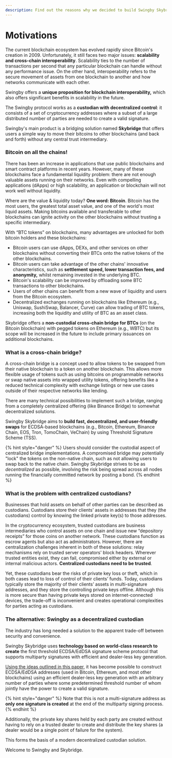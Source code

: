 ```yaml
---
description: Find out the reasons why we decided to build Swingby Skybridge.
---
```


# Motivations

The current blockchain ecosystem has evolved rapidly since Bitcoin's creation in 2009. Unfortunately, it still faces two major issues: **scalability and cross-chain interoperability**. Scalability ties to the number of transactions per second that any particular blockchain can handle without any performance issue. On the other hand, interoperability refers to the secure movement of assets from one blockchain to another and how networks communicate with each other.

Swingby offers a **unique proposition for blockchain interoperability,** which also offers significant benefits in scalability in the future.

The Swingby protocol works as a **custodian with decentralized control**: it consists of a set of cryptocurrency addresses where a subset of a large distributed number of parties are needed to create a valid signature.

Swingby's main product is a bridging solution named **Skybridge** that offers users a simple way to move their bitcoins to other blockchains \(and back and forth\) without any central trust intermediary. 

### Bitcoin on all the chains!

There has been an increase in applications that use public blockchains and smart contract platforms in recent years. However, many of these blockchains face a fundamental liquidity problem: there are not enough valuable assets running on their networks. Even with compelling applications \(dApps\) or high scalability, an application or blockchain will not work well without liquidity. 

Where are the value & liquidity today? **One word: Bitcoin**. Bitcoin has the most users, the greatest total asset value, and one of the world's most liquid assets. Making bitcoins available and transferable to other blockchains can ignite activity on the other blockchains without trusting a specific intermediary.

With “BTC tokens” on blockchains, many advantages are unlocked for both bitcoin holders and these blockchains:

* Bitcoin users can use dApps, DEXs, and other services on other blockchains without converting their BTCs onto the native tokens of the other blockchains.
* Bitcoin users can take advantage of the other chains' innovative characteristics, such as **settlement speed, lower transaction fees, and anonymity,** whilst remaining invested in the underlying BTC.
* Bitcoin's scalability can be improved by offloading some BTC transactions to other blockchains.
* Users of other chains can benefit from a new wave of liquidity and users from the Bitcoin ecosystem.
* Decentralized exchanges running on blockchains like Ethereum \(e.g., Uniswap, SushiSwap, Balancer, Curve\) can allow trading of BTC tokens, increasing both the liquidity and utility of BTC as an asset class.

Skybridge offers a **non-custodial cross-chain bridge for BTCs** \(on the Bitcoin blockchain\) with pegged tokens on Ethereum \(e.g., WBTC\) but its scope will be increased in the future to include primary issuances on additional blockchains.

### What is a cross-chain bridge?

A cross-chain bridge is a concept used to allow tokens to be swapped from their native blockchain to a token on another blockchain. This allows more flexible usage of tokens such as using bitcoins on programmable networks or swap native assets into wrapped utility tokens, offering benefits like a reduced technical complexity with exchange listings or new use cases outside of their respective networks like lending. ‌

There are many technical possibilities to implement such a bridge, ranging from a completely centralized offering \(like Binance Bridge\) to somewhat decentralized solutions. ‌

Swingby Skybridge aims to **build fast, decentralized, and user-friendly swaps** for ECDSA-based blockchains \(e.g., Bitcoin, Ethereum, Binance Chain, EOS, Tron, TomoChain, VeChain\) by using Threshold Signature Scheme \(TSS\).

{% hint style="danger" %}
Users should consider the custodial aspect of centralized bridge implementations. A compromised bridge may potentially "lock" the tokens on the non-native chain, such as not allowing users to swap back to the native chain. Swingby Skybridge strives to be as _decentralized_ as possible, involving the risk being spread across all nodes running the financially committed network by posting a bond.
{% endhint %}

### **What is the problem with centralized custodians?**

Businesses that hold assets on behalf of other parties can be described as custodians. Custodians store their clients’ assets in addresses that they \(the custodians\) control by knowing the linked private key\(s\) to those addresses.

In the cryptocurrency ecosystem, trusted custodians are business intermediaries who control assets on one chain and issue new “depository receipts” for those coins on another network. These custodians function as escrow agents but also act as administrators. However, there are centralization challenges inherent in both of these solutions: relay mechanisms rely on trusted server operators' block headers. Wherever trusted entities exist, they can fail, compromised either by external or internal malicious actors. **Centralized custodians need to be trusted**.

Yet, these custodians bear the risks of private key loss or theft, which in both cases lead to loss of control of their clients’ funds. Today, custodians typically store the majority of their clients’ assets in multi-signature addresses, and they store the controlling private keys offline. Although this is more secure than having private keys stored on internet-connected devices, the trade-off is inconvenient and creates operational complexities for parties acting as custodians.

### **The alternative: Swingby as a decentralized custodian**

The industry has long needed a solution to the apparent trade-off between security and convenience.

Swingby Skybridge uses **technology based on world-class research to create** the first threshold ECDSA/EdDSA signature scheme protocol that supports multiparty signatures with efficient and dealer-less key generation.

[Using the ideas outlined in this paper,](https://eprint.iacr.org/2019/114.pdf) it has become possible to construct ECDSA/EdDSA addresses \(used in Bitcoin, Ethereum, and most other blockchains\) using an efficient dealer-less key generation with an arbitrary number of parties where some predetermined threshold number of whom jointly have the power to create a valid signature.

{% hint style="danger" %}
Note that this is not a multi-signature address as **only one signature is created** at the end of the multiparty signing process.
{% endhint %}

Additionally, the private key shares held by each party are created without having to rely on a trusted dealer to create and distribute the key shares \(a dealer would be a single point of failure for the system\).

This forms the basis of a modern decentralized custodian solution. 

Welcome to Swingby and Skybridge.

